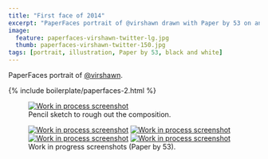 ```yaml
---
title: "First face of 2014"
excerpt: "PaperFaces portrait of @virshawn drawn with Paper by 53 on an iPad."
image: 
  feature: paperfaces-virshawn-twitter-lg.jpg
  thumb: paperfaces-virshawn-twitter-150.jpg
tags: [portrait, illustration, Paper by 53, black and white]
---
```


PaperFaces portrait of [@virshawn](http://twitter.com/virshawn).

{% include boilerplate/paperfaces-2.html %}

<figure>
	<a href="{{ site.url }}/assets/images/paperfaces-virshawn-process-1-lg.jpg"><img src="{{ site.url }}/assets/images/paperfaces-virshawn-process-1-750.jpg" alt="Work in process screenshot"></a>
	<figcaption>Pencil sketch to rough out the composition.</figcaption>
</figure>

<figure class="half">
	<a href="{{ site.url }}/assets/images/paperfaces-virshawn-process-2-lg.jpg"><img src="{{ site.url }}/assets/images/paperfaces-virshawn-process-2-600.jpg" alt="Work in process screenshot"></a>
	<a href="{{ site.url }}/assets/images/paperfaces-virshawn-process-3-lg.jpg"><img src="{{ site.url }}/assets/images/paperfaces-virshawn-process-3-600.jpg" alt="Work in process screenshot"></a>
	<a href="{{ site.url }}/assets/images/paperfaces-virshawn-process-4-lg.jpg"><img src="{{ site.url }}/assets/images/paperfaces-virshawn-process-4-600.jpg" alt="Work in process screenshot"></a>
	<a href="{{ site.url }}/assets/images/paperfaces-virshawn-process-5-lg.jpg"><img src="{{ site.url }}/assets/images/paperfaces-virshawn-process-5-600.jpg" alt="Work in process screenshot"></a>
	<figcaption>Work in progress screenshots (Paper by 53).</figcaption>
</figure>
